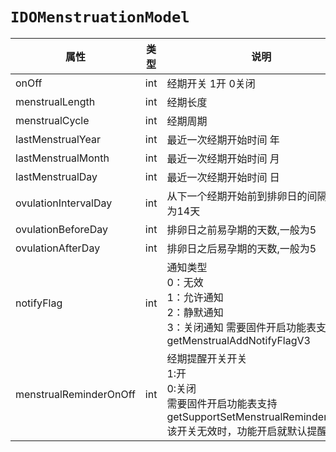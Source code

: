 # `IDOMenstruationModel`

| 属性        | 类型    | 说明         |
| ------------------------- | -------- | ------------------------------------------------------------ |
| onOff                    | int      | 经期开关 1开 0关闭                                           |
| menstrualLength          | int      | 经期长度                                                     |
| menstrualCycle           | int      | 经期周期                                                     |
| lastMenstrualYear       | int      | 最近一次经期开始时间 年                                      |
| lastMenstrualMonth      | int      | 最近一次经期开始时间 月                                      |
| lastMenstrualDay     | int      | 最近一次经期开始时间 日                                      |
| ovulationIntervalDay    | int      | 从下一个经期开始前到排卵日的间隔,一般为14天                  |
| ovulationBeforeDay    | int      | 排卵日之前易孕期的天数,一般为5                               |
| ovulationAfterDay       | int      | 排卵日之后易孕期的天数,一般为5                               |
| notifyFlag               | int      | 通知类型 <br/>0：无效 <br/>1：允许通知 <br/>2：静默通知 <br/>3：关闭通知 需要固件开启功能表支持 getMenstrualAddNotifyFlagV3 |
| menstrualReminderOnOff | int      | 经期提醒开关开关 <br/>1:开 <br/>0:关闭 <br/>需要固件开启功能表支持 getSupportSetMenstrualReminderOnOff 该开关无效时，功能开启就默认提醒。 |

